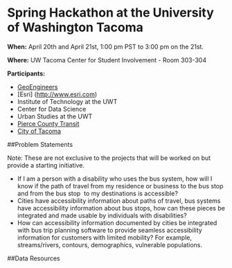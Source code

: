 # Spring Hackathon at the University of Washington Tacoma

<b>When:</b> April 20th and April 21st, 1:00 pm PST to 3:00 pm on the 21st.

<b>Where:</b> UW Tacoma Center for Student Involvement - Room 303-304

<b>Participants:</b>
* [GeoEngineers](http://www.geoengineers.com)
* [Esri] (http://www.esri.com)
* Institute of Technology at the UWT
* Center for Data Science
* Urban Studies at the UWT
* [Pierce County Transit](http://www.piercetransit.org/)
* [City of Tacoma](http://www.cityoftacoma.org/)

##Problem Statements

Note: These are not exclusive to the projects that will be worked on but provide a starting initiative.

* If I am a person with a disability who uses the bus system, how will I know if the path of travel from my residence or business to the bus stop and from the bus stop  to my destinations is accessible?
* Cities have accessibility information about paths of travel, bus systems have accessibility information about bus stops, how can these pieces be integrated and made usable by individuals with disabilities? 
* How can accessibility information documented by cities be integrated with bus trip planning software to provide seamless accessibility information for customers with limited mobility? For example, streams/rivers, contours, demographics, vulnerable populations.


##Data Resources

